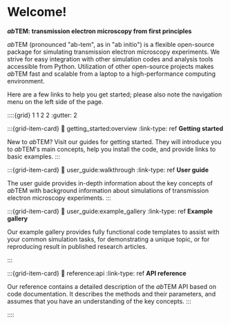 # Welcome!

__*ab*TEM: transmission electron microscopy from first principles__

*ab*TEM (pronounced "ab-tem", as in "ab initio") is a flexible open-source package for simulating transmission 
electron microscopy experiments. We strive for easy integration with other simulation codes and analysis tools 
accessible from Python. Utilization of other open-source projects makes *ab*TEM fast and scalable from a laptop 
to a high-performance computing environment.

Here are a few links to help you get started; please also note the navigation menu on the left side of the page.

::::{grid} 1 1 2 2
:gutter: 2

:::{grid-item-card}
:link: getting_started:overview
:link-type: ref
**Getting started**

New to *ab*TEM? Visit our guides for getting started. They will introduce you to *ab*TEM's main concepts, help you
install the code, and provide links to basic examples.
:::

:::{grid-item-card}
:link: user_guide:walkthrough
:link-type: ref
**User guide**

The user guide provides in-depth information about the key concepts of *ab*TEM with background information about
simulations of transmission electron microscopy experiments.
:::

:::{grid-item-card}
:link: user_guide:example_gallery
:link-type: ref
**Example gallery**

Our example gallery provides fully functional code templates to assist with your common simulation tasks, for 
demonstrating a unique topic, or for reproducing result in published research articles.

:::

:::{grid-item-card}
:link: reference:api
:link-type: ref
**API reference**

Our reference contains a detailed description of the *ab*TEM API based on code documentation. It describes the methods 
and their parameters, and assumes that you have an understanding of the key concepts.
:::

::::